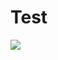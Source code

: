 # Test

![](https://media.giphy.com/media/v1.Y2lkPTc5MGI3NjExOGl1bnFrNzN5YTkyYnduNjEzejl5em9qMHU3bXJzN3FjMW93cGN0YyZlcD12MV9pbnRlcm5hbF9naWZfYnlfaWQmY3Q9Zw/XZyZJCtQHo7dPGWjG2/giphy.gif)
